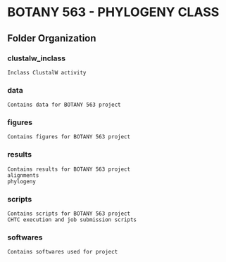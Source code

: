 # BOTANY 563 - PHYLOGENY CLASS

## Folder Organization
### clustalw_inclass
    Inclass ClustalW activity
### data
    Contains data for BOTANY 563 project
### figures
    Contains figures for BOTANY 563 project
### results
    Contains results for BOTANY 563 project
    alignments
    phylogeny
### scripts
    Contains scripts for BOTANY 563 project
    CHTC execution and job submission scripts
### softwares
    Contains softwares used for project